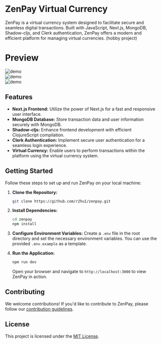 # ZenPay Virtual Currency

ZenPay is a virtual currency system designed to facilitate secure and seamless digital transactions. Built with JavaScript, Next.js, MongoDB, Shadow-cljs, and Clerk authentication, ZenPay offers a modern and efficient platform for managing virtual currencies.
(hobby project)

# Preview
![demo](https://i.postimg.cc/6pKJwftm/Screenshot-2024-01-19-223813.png)
<br/>
![demo](https://i.postimg.cc/htcwN40F/Screenshot-2024-01-19-223748.png)
<br/>
![demo](https://i.postimg.cc/fThg0Wp3/Screenshot-2024-01-19-223801.png)
<br/>

## Features

- **Next.js Frontend:** Utilize the power of Next.js for a fast and responsive user interface.
- **MongoDB Database:** Store transaction data and user information securely with MongoDB.
- **Shadow-cljs:** Enhance frontend development with efficient ClojureScript compilation.
- **Clerk Authentication:** Implement secure user authentication for a seamless login experience.
- **Virtual Currency:** Enable users to perform transactions within the platform using the virtual currency system.

## Getting Started

Follow these steps to set up and run ZenPay on your local machine:

1. **Clone the Repository:**
   ```bash
   git clone https://github.com/r2hu1/zenpay.git
   ```

2. **Install Dependencies:**
   ```bash
   cd zenpay
   npm install
   ```

3. **Configure Environment Variables:**
   Create a `.env` file in the root directory and set the necessary environment variables. You can use the provided `.env.example` as a template.

4. **Run the Application:**
   ```bash
   npm run dev
   ```

   Open your browser and navigate to `http://localhost:3000` to view ZenPay in action.

## Contributing

We welcome contributions! If you'd like to contribute to ZenPay, please follow our [contribution guidelines](CONTRIBUTING.md).

## License

This project is licensed under the [MIT License](LICENSE).
